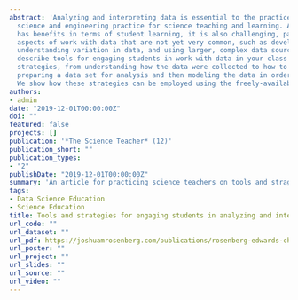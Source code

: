 ```yaml
---
abstract: 'Analyzing and interpreting data is essential to the practice of scientists and is also an essential
  science and engineering practice for science teaching and learning. Although working with data
  has benefits in terms of student learning, it is also challenging, particularly with respect to
  aspects of work with data that are not yet very common, such as developing quantitative models,
  understanding variation in data, and using larger, complex data sources. In this article, we aim to
  describe tools for engaging students in work with data in your class as well as three general
  strategies, from understanding how the data were collected to how to include the messier parts of
  preparing a data set for analysis and then modeling the data in order to answer a driving question.
  We show how these strategies can be employed using the freely-available, browser-based tools.'
authors:
- admin
date: "2019-12-01T00:00:00Z"
doi: ""
featured: false
projects: []
publication: '*The Science Teacher* (12)'
publication_short: ""
publication_types:
- "2"
publishDate: "2019-12-01T00:00:00Z"
summary: 'An article for practicing science teachers on tools and stragegies for involving students in data analysis.'
tags:
- Data Science Education
- Science Education
title: Tools and strategies for engaging students in analyzing and interpreting complex data sources
url_code: ""
url_dataset: ""
url_pdf: https://joshuamrosenberg.com/publications/rosenberg-edwards-chen-tst.pdf
url_poster: ""
url_project: ""
url_slides: ""
url_source: ""
url_video: ""
---
```



